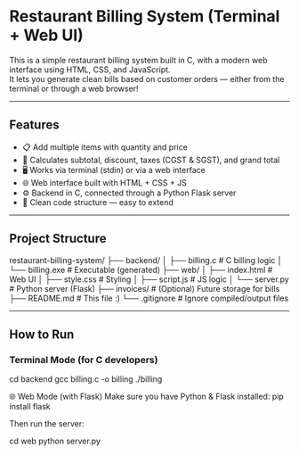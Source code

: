 #  Restaurant Billing System (Terminal + Web UI)

This is a simple restaurant billing system built in C, with a modern web interface using HTML, CSS, and JavaScript.  
It lets you generate clean bills based on customer orders — either from the terminal or through a web browser!

---

##  Features

- 📋 Add multiple items with quantity and price
- 🧮 Calculates subtotal, discount, taxes (CGST & SGST), and grand total
- 🖥️ Works via terminal (stdin) or via a web interface
- 🌐 Web interface built with HTML + CSS + JS
- ⚙️ Backend in C, connected through a Python Flask server
- 💾 Clean code structure — easy to extend

---

##  Project Structure

restaurant-billing-system/
├── backend/
│ ├── billing.c # C billing logic
│ └── billing.exe # Executable (generated)
├── web/
│ ├── index.html # Web UI
│ ├── style.css # Styling
│ ├── script.js # JS logic
│ └── server.py # Python server (Flask)
├── invoices/ # (Optional) Future storage for bills
├── README.md # This file :)
└── .gitignore # Ignore compiled/output files


---

##  How to Run

###  Terminal Mode (for C developers)

cd backend
gcc billing.c -o billing
./billing

🌐 Web Mode (with Flask)
Make sure you have Python & Flask installed:
pip install flask

Then run the server:

cd web
python server.py


